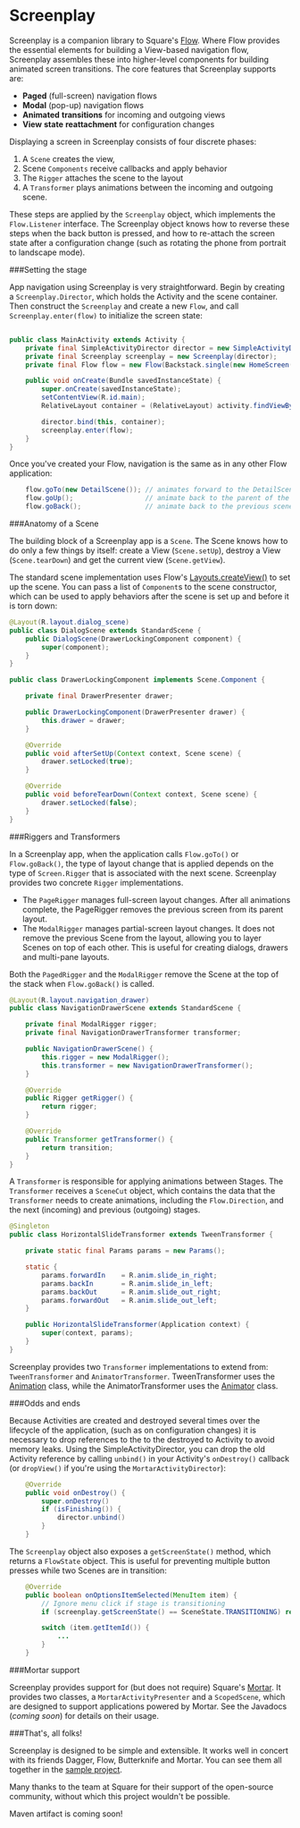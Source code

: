 Screenplay
==========

Screenplay is a companion library to Square's [Flow](http://corner.squareup.com/2014/01/mortar-and-flow.html). Where Flow provides
the essential elements for building a View-based navigation flow, Screenplay assembles these into
higher-level components for building animated screen transitions. The core features that Screenplay
supports are:

- **Paged** (full-screen) navigation flows
- **Modal** (pop-up) navigation flows
- **Animated** **transitions** for incoming and outgoing views
- **View** **state** **reattachment** for configuration changes

Displaying a screen in Screenplay consists of four discrete phases:

1. A `Scene` creates the view,
2. Scene `Components` receive callbacks and apply behavior
3. The `Rigger` attaches the scene to the layout
4. A `Transformer` plays animations between the incoming and outgoing scene.

These steps are applied by the `Screenplay` object, which implements the `Flow.Listener` interface. The
Screenplay object knows how to reverse these steps when the back button is pressed, and how to
re-attach the screen state after a configuration change (such as rotating the phone from portrait to
landscape mode).

###Setting the stage

App navigation using Screenplay is very straightforward. Begin by creating a `Screenplay.Director`,
which holds the Activity and the scene container. Then construct the `Screenplay` and create a new
`Flow`, and call `Screenplay.enter(flow)` to initialize the screen state:

```java

public class MainActivity extends Activity {
    private final SimpleActivityDirector director = new SimpleActivityDirector();
    private final Screenplay screenplay = new Screenplay(director);
    private final Flow flow = new Flow(Backstack.single(new HomeScreen()), screenplay);

    public void onCreate(Bundle savedInstanceState) {
        super.onCreate(savedInstanceState);
        setContentView(R.id.main);
        RelativeLayout container = (RelativeLayout) activity.findViewById(R.id.main);

        director.bind(this, container);
        screenplay.enter(flow);
    }
}
```

Once you've created your Flow, navigation is the same as in any other Flow application:

```java
    flow.goTo(new DetailScene()); // animates forward to the DetailScene
    flow.goUp();                  // animate back to the parent of the scene
    flow.goBack();                // animate back to the previous scene
```

###Anatomy of a Scene

The building block of a Screenplay app is a `Scene`. The Scene knows how to do
only a few things by itself: create a View (`Scene.setUp`), destroy a View (`Scene.tearDown`) and get
the current view (`Scene.getView`).

The standard scene implementation uses Flow's [Layouts.createView()](https://github.com/square/flow/blob/master/flow/src/main/java/flow/Layouts.java)
to set up the scene. You can pass a list of `Component`s to the scene constructor, which can be used
to apply behaviors after the scene is set up and before it is torn down:

```java
@Layout(R.layout.dialog_scene)
public class DialogScene extends StandardScene {
    public DialogScene(DrawerLockingComponent component) {
        super(component);
    }
}
```

```java
public class DrawerLockingComponent implements Scene.Component {

    private final DrawerPresenter drawer;

    public DrawerLockingComponent(DrawerPresenter drawer) {
        this.drawer = drawer;
    }

    @Override
    public void afterSetUp(Context context, Scene scene) {
        drawer.setLocked(true);
    }

    @Override
    public void beforeTearDown(Context context, Scene scene) {
        drawer.setLocked(false);
    }
}

```


###Riggers and Transformers

In a Screenplay app, when the application calls `Flow.goTo()` or `Flow.goBack()`, the type of layout
change that is applied depends on the type of ``Screen.Rigger`` that is associated with the next
scene. Screenplay provides two concrete `Rigger` implementations.

- The `PageRigger` manages full-screen layout changes. After all animations complete, the PageRigger
removes the previous screen from its parent layout.
- The `ModalRigger` manages partial-screen layout changes. It does not remove the previous Scene
from the layout, allowing you to layer Scenes on top of each other. This is useful for creating
dialogs, drawers and multi-pane layouts.

Both the `PagedRigger` and the `ModalRigger` remove the Scene at the top of the stack when `Flow.goBack()` is called.

```java
@Layout(R.layout.navigation_drawer)
public class NavigationDrawerScene extends StandardScene {

    private final ModalRigger rigger;
    private final NavigationDrawerTransformer transformer;

    public NavigationDrawerScene() {
        this.rigger = new ModalRigger();
        this.transformer = new NavigationDrawerTransformer();
    }

    @Override
    public Rigger getRigger() {
        return rigger;
    }

    @Override
    public Transformer getTransformer() {
        return transition;
    }
}
```

A `Transformer` is responsible for applying animations between Stages. The `Transformer` receives
a `SceneCut` object, which contains the data that the `Transformer` needs to create animations,
including the `Flow.Direction`, and the next (incoming) and previous (outgoing) stages.

```java
@Singleton
public class HorizontalSlideTransformer extends TweenTransformer {

    private static final Params params = new Params();

    static {
        params.forwardIn    = R.anim.slide_in_right;
        params.backIn       = R.anim.slide_in_left;
        params.backOut      = R.anim.slide_out_right;
        params.forwardOut   = R.anim.slide_out_left;
    }

    public HorizontalSlideTransformer(Application context) {
        super(context, params);
    }
}
```

Screenplay provides two `Transformer` implementations to extend from: `TweenTransformer`
and `AnimatorTransformer`. TweenTransformer uses the [Animation](http://developer.android.com/reference/android/view/animation/Animation.html) class, while
the AnimatorTransformer uses the [Animator](http://developer.android.com/reference/android/animation/Animator.html) class.

###Odds and ends

Because Activities are created and destroyed several times over the lifecycle of the application,
(such as on configuration changes) it is necessary to drop references to the to the destroyed to
Activity to avoid memory leaks. Using the SimpleActivityDirector, you can drop the old Activity reference by calling
`unbind()` in your Activity's `onDestroy()` callback (or `dropView()` if you're using the `MortarActivityDirector`):

```java
    @Override
    public void onDestroy() {
        super.onDestroy()
        if (isFinishing()) {
            director.unbind()
        }
    }
```

The `Screenplay` object also exposes a `getScreenState()` method, which returns a `FlowState` object. This is
useful for preventing multiple button presses while two Scenes are in transition:

```java
    @Override
    public boolean onOptionsItemSelected(MenuItem item) {
        // Ignore menu click if stage is transitioning
        if (screenplay.getScreenState() == SceneState.TRANSITIONING) return true;

        switch (item.getItemId()) {
            ...
        }
    }
```

###Mortar support

Screenplay provides support for (but does not require) Square's [Mortar](http://corner.squareup.com/2014/01/mortar-and-flow.html).
It provides two classes, a `MortarActivityPresenter` and a `ScopedScene`, which are designed to
support applications powered by Mortar. See the Javadocs (*coming soon*) for details on their usage.

###That's, all folks!

Screenplay is designed to be simple and extensible. It works well in concert with its friends
Dagger, Flow, Butterknife and Mortar. You can see them all together in the [sample project](https://github.com/weefbellington/screenplay/tree/master/sample/src/main).

Many thanks to the team at Square for their support of the open-source community, without which this project wouldn't be
possible.

Maven artifact is coming soon!